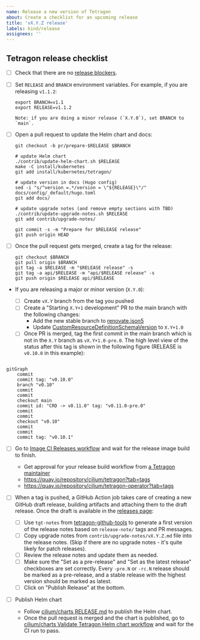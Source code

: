 ```yaml
---
name: Release a new version of Tetragon
about: Create a checklist for an upcoming release
title: 'vX.Y.Z release'
labels: kind/release
assignees: ''
---
```


## Tetragon release checklist

- [ ] Check that there are no [release blockers].

- [ ] Set `RELEASE` and `BRANCH` environment variables. For example, if you are releasing `v1.1.2`:

      export BRANCH=v1.1
      export RELEASE=v1.1.2

      Note: if you are doing a minor release (`X.Y.0`), set BRANCH to `main`.

- [ ] Open a pull request to update the Helm chart and docs:

      git checkout -b pr/prepare-$RELEASE $BRANCH

      # update Helm chart
      ./contrib/update-helm-chart.sh $RELEASE
      make -C install/kubernetes
      git add install/kubernetes/tetragon/

      # update version in docs (Hugo config)
      sed -i "s/^version =.*/version = \"${RELEASE}\"/" docs/config/_default/hugo.toml
      git add docs/

      # update upgrade notes (and remove empty sections with TBD)
      ./contrib/update-upgrade-notes.sh $RELEASE
      git add contrib/upgrade-notes/

      git commit -s -m "Prepare for $RELEASE release"
      git push origin HEAD

- [ ] Once the pull request gets merged, create a tag for the release:

      git checkout $BRANCH
      git pull origin $BRANCH
      git tag -a $RELEASE -m "$RELEASE release" -s
      git tag -a api/$RELEASE -m "api/$RELEASE release" -s
      git push origin $RELEASE api/$RELEASE

- If you are releasing a major or minor version (`X.Y.0`):

  - [ ] Create `vX.Y` branch from the tag you pushed
  - [ ] Create a "Starting `X.Y+1` development" PR to the main branch with the following changes:
    - Add the new stable branch to [renovate.json5](https://github.com/cilium/tetragon/blob/main/.github/renovate.json5)
    - Update [CustomResourceDefinitionSchemaVersion](https://github.com/cilium/tetragon/blob/main/pkg/k8s/apis/cilium.io/v1alpha1/version.go) to `X.Y+1.0`
  - [ ] Once PR is merged, tag the first commit in the main branch which is not in the `X.Y` branch as `vX.Y+1.0-pre.0`. The high level view of the status after this tag is shown in the following figure (RELEASE is `v0.10.0` in this example):

```mermaid

gitGraph
    commit
    commit tag: "v0.10.0"
    branch "v0.10"
    commit
    commit
    checkout main
    commit id: "CRD -> v0.11.0" tag: "v0.11.0-pre.0"
    commit
    commit
    checkout "v0.10"
    commit
    commit
    commit tag: "v0.10.1"

```

- [ ] Go to [Image CI Releases workflow] and wait for the release image build to finish.
  - Get approval for your release build workflow from [a Tetragon maintainer]
  - https://quay.io/repository/cilium/tetragon?tab=tags
  - https://quay.io/repository/cilium/tetragon-operator?tab=tags

- [ ] When a tag is pushed, a GitHub Action job takes care of creating a new GitHub
      draft release, building artifacts and attaching them to the draft release. Once
      the draft is available in the [releases page]:
  - [ ] Use `tgt-notes` from [tetragon-github-tools](https://github.com/isovalent/tetragon-github-tools/)
        to generate a first version of the release notes based on `release-note/` tags and PR messages.
  - [ ] Copy upgrade notes from `contrib/upgrade-notes/vX.Y.Z.md` file into the release notes.
        (Skip if there are no upgrade notes - it's quite likely for patch releases).
  - [ ] Review the release notes and update them as needed.
  - [ ] Make sure the "Set as a pre-release" and "Set as the latest release" checkboxes are set correctly.
        Every `-pre.N` or `-rc.N` release should be marked as a pre-release, and a stable release with the highest
        version should be marked as latest.
  - [ ] Click on "Publish Release" at the bottom.

- [ ] Publish Helm chart
   - Follow [cilium/charts RELEASE.md] to publish the Helm chart.
   - Once the pull request is merged and the chart is published, go to [cilium/charts Validate Tetragon Helm chart workflow] and wait for the
     CI run to pass.

[release blockers]: https://github.com/cilium/tetragon/issues?q=is%3Aissue+is%3Aopen+label%3Arelease-blocker
[Image CI Releases workflow]: https://github.com/cilium/tetragon/actions/workflows/build-images-releases.yml
[cilium/charts RELEASE.md]: https://github.com/cilium/charts/blob/master/RELEASE.md
[cilium/charts Validate Tetragon Helm chart workflow]: https://github.com/cilium/charts/actions/workflows/validate-tetragon-chart.yaml
[releases page]: https://github.com/cilium/tetragon/releases
[a Tetragon maintainer]: https://github.com/orgs/cilium/teams/tetragon-maintainers/members
